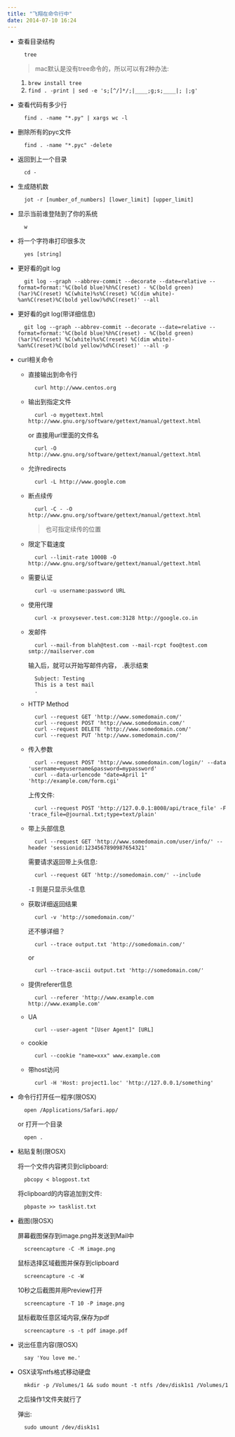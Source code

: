 ```yaml
---
title: "飞翔在命令行中"
date: 2014-07-10 16:24
---
```


* 查看目录结构

        tree

    > mac默认是没有tree命令的，所以可以有2种办法:

    1. `brew install tree`
    2. `find . -print | sed -e 's;[^/]*/;|____;g;s;____|; |;g'`

* 查看代码有多少行

        find . -name "*.py" | xargs wc -l

* 删除所有的pyc文件

        find . -name "*.pyc" -delete

* 返回到上一个目录

        cd -

* 生成随机数

        jot -r [number_of_numbers] [lower_limit] [upper_limit]

* 显示当前谁登陆到了你的系统

        w

* 将一个字符串打印很多次

        yes [string]

* 更好看的git log

        git log --graph --abbrev-commit --decorate --date=relative --format=format:'%C(bold blue)%h%C(reset) - %C(bold green)(%ar)%C(reset) %C(white)%s%C(reset) %C(dim white)- %an%C(reset)%C(bold yellow)%d%C(reset)' --all

* 更好看的git log(带详细信息)

        git log --graph --abbrev-commit --decorate --date=relative --format=format:'%C(bold blue)%h%C(reset) - %C(bold green)(%ar)%C(reset) %C(white)%s%C(reset) %C(dim white)- %an%C(reset)%C(bold yellow)%d%C(reset)' --all -p

* curl相关命令

    * 直接输出到命令行

            curl http://www.centos.org

    * 输出到指定文件

            curl -o mygettext.html http://www.gnu.org/software/gettext/manual/gettext.html

        or 直接用url里面的文件名

            curl -O http://www.gnu.org/software/gettext/manual/gettext.html

    * 允许redirects

            curl -L http://www.google.com

    * 断点续传

            curl -C - -O http://www.gnu.org/software/gettext/manual/gettext.html

        > 也可指定续传的位置

    * 限定下载速度

            curl --limit-rate 1000B -O http://www.gnu.org/software/gettext/manual/gettext.html

    * 需要认证

            curl -u username:password URL

    * 使用代理

            curl -x proxysever.test.com:3128 http://google.co.in

    * 发邮件

            curl --mail-from blah@test.com --mail-rcpt foo@test.com smtp://mailserver.com

        输入后，就可以开始写邮件内容， .表示结束

            Subject: Testing
            This is a test mail
            .

    * HTTP Method

            curl --request GET 'http://www.somedomain.com/'
            curl --request POST 'http://www.somedomain.com/'
            curl --request DELETE 'http://www.somedomain.com/'
            curl --request PUT 'http://www.somedomain.com/'
    * 传入参数

            curl --request POST 'http://www.somedomain.com/login/' --data 'username=myusername&password=mypassword'
            curl --data-urlencode "date=April 1" 'http://example.com/form.cgi'

        上传文件:

            curl --request POST 'http://127.0.0.1:8008/api/trace_file' -F 'trace_file=@journal.txt;type=text/plain'

    * 带上头部信息

            curl --request GET 'http://www.somedomain.com/user/info/' --header 'sessionid:1234567890987654321'

        需要请求返回带上头信息:

            curl --request GET 'http://somedomain.com/' --include

        `-I` 则是只显示头信息

    * 获取详细返回结果

            curl -v 'http://somedomain.com/'

        还不够详细？

            curl --trace output.txt 'http://somedomain.com/'

        or

            curl --trace-ascii output.txt 'http://somedomain.com/'

    * 提供referer信息

            curl --referer 'http://www.example.com http://www.example.com'

    * UA

            curl --user-agent "[User Agent]" [URL]

    * cookie

            curl --cookie "name=xxx" www.example.com

    * 带host访问

            curl -H 'Host: project1.loc' 'http://127.0.0.1/something'

* 命令行打开任一程序(限OSX)

        open /Applications/Safari.app/

    or 打开一个目录

        open .

* 粘贴复制(限OSX)

    将一个文件内容拷贝到clipboard:

        pbcopy < blogpost.txt

    将clipboard的内容追加到文件:

        pbpaste >> tasklist.txt

* 截图(限OSX)

    屏幕截图保存到image.png并发送到Mail中

        screencapture -C -M image.png

    鼠标选择区域截图并保存到clipboard

        screencapture -c -W

    10秒之后截图并用Preview打开

        screencapture -T 10 -P image.png

    鼠标截取任意区域内容,保存为pdf

        screencapture -s -t pdf image.pdf

* 说出任意内容(限OSX)

        say 'You love me.'

* OSX读写ntfs格式移动硬盘

        mkdir -p /Volumes/1 && sudo mount -t ntfs /dev/disk1s1 /Volumes/1

    之后操作1文件夹就行了

    弹出:

        sudo umount /dev/disk1s1
